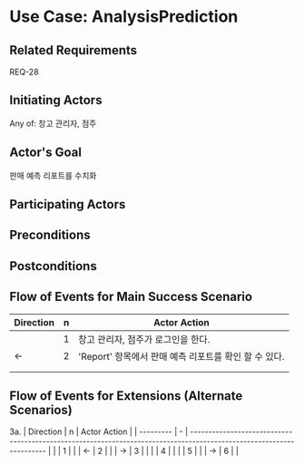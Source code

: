 # Use Case: AnalysisPrediction

## **Related Requirements**

REQ-28

## **Initiating Actors**

Any of: 창고 관리자, 점주

## **Actor's Goal**

판매 예측 리포트를 수치화

## **Participating Actors**



## **Preconditions**


## **Postconditions**



## Flow of Events for Main Success Scenario
| Direction | n | Actor Action                                                                                                         |
| --------- | - | -------------------------------------------------------------------------------------------------------------------- |
|           | 1 | 창고 관리자, 점주가 로그인을 한다. |
|      ←    | 2 | 'Report' 항목에서 판매 예측 리포트를 확인 할 수 있다. |
|          |  |  |
|          |  |  |

## Flow of Events for Extensions (Alternate Scenarios)
3a. 
| Direction | n | Actor Action          |
| --------- | - | -------------------------------------------------------------------------------------------------------------------- |
|          | 1 | |
| ←         | 2 |  |
| →         | 3 |  |
|          | 4 | |
|          | 5 | |
| →         | 6 |  |

